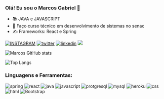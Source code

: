 
### Olá! Eu sou o Marcos Gabriel 👋
- 📚 JAVA e JAVASCRIPT
- 📖 Faço curso técnico em desenvolvimento de sistemas no senac
- ✍️ Frameworks: React e Spring

[![INSTAGRAM](https://img.shields.io/badge/Instagram-E4405F?style=for-the-badge&logo=instagram&logoColor=white)](https://www.instagram.com/marcosgabrielsantos_/)
[![twitter](https://img.shields.io/badge/Twitter-1DA1F2?style=for-the-badge&logo=twitter&logoColor=white)](https://twitter.com/MarcosG2007_)
[![linkedin](https://img.shields.io/badge/LinkedIn-0077B5?style=for-the-badge&logo=linkedin&logoColor=white)](https://www.linkedin.com/in/marcos-gabriel-08043b22b)
<a href = "mailto:marcosgabriel79355@gmail.com"><img src="https://img.shields.io/badge/-Gmail-%23333?style=for-the-badge&logo=gmail&logoColor=white" target="_blank"></a>

![Marcos GitHub stats](https://github-readme-stats.vercel.app/api?username=Marcos-Gabriell&show_icons=true&theme=dark&include_all_commits=true&count_private=true)

![Top Langs](https://github-readme-stats.vercel.app/api/top-langs/?username=Marcos-Gabriell&hide=javascript,html)
### Linguagens e Ferramentas:
<div style="display: inline_block">
  <img aling="center" alt="spring" src="https://img.shields.io/badge/Spring-6DB33F?style=for-the-badge&logo=spring&logoColor=white">
  <img aling="center" alt="react" src="https://img.shields.io/badge/React-20232A?style=for-the-badge&logo=react&logoColor=61DAFB">
  <img aling="center" alt="java" 	src="https://img.shields.io/badge/Java-ED8B00?style=for-the-badge&logo=java&logoColor=white">
  <img aling="center" alt="javascript" src="https://img.shields.io/badge/JavaScript-F7DF1E?style=for-the-badge&logo=javascript&logoColor=black">
  <img aling="center" alt="protgresql" src="https://img.shields.io/badge/PostgreSQL-316192?style=for-the-badge&logo=postgresql&logoColor=white">
  <img aling="center" alt="mysql" src="https://img.shields.io/badge/MySQL-00000F?style=for-the-badge&logo=mysql&logoColor=white">
  <img aling="center" alt="heroku" src="https://img.shields.io/badge/Heroku-430098?style=for-the-badge&logo=heroku&logoColor=white">
  <img aling="center" alt="css" src="https://img.shields.io/badge/CSS-239120?&style=for-the-badge&logo=css3&logoColor=white">
   <img aling="center" alt="html" src="https://img.shields.io/badge/HTML-239120?style=for-the-badge&logo=html5&logoColor=white">
   <img aling="center" alt="Bootstrap" src="https://img.shields.io/badge/Bootstrap-563D7C?style=for-the-badge&logo=bootstrap&logoColor=white">
</div>
